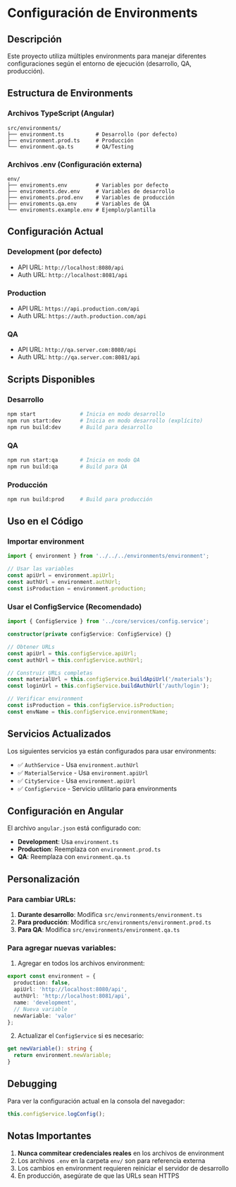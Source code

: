 # Configuración de Environments

## Descripción

Este proyecto utiliza múltiples environments para manejar diferentes configuraciones según el entorno de ejecución (desarrollo, QA, producción).

## Estructura de Environments

### Archivos TypeScript (Angular)
```
src/environments/
├── environment.ts          # Desarrollo (por defecto)
├── environment.prod.ts     # Producción
└── environment.qa.ts       # QA/Testing
```

### Archivos .env (Configuración externa)
```
env/
├── enviroments.env         # Variables por defecto
├── enviroments.dev.env     # Variables de desarrollo
├── enviroments.prod.env    # Variables de producción
├── enviroments.qa.env      # Variables de QA
└── enviroments.example.env # Ejemplo/plantilla
```

## Configuración Actual

### Development (por defecto)
- API URL: `http://localhost:8080/api`
- Auth URL: `http://localhost:8081/api`

### Production
- API URL: `https://api.production.com/api`
- Auth URL: `https://auth.production.com/api`

### QA
- API URL: `http://qa.server.com:8080/api`
- Auth URL: `http://qa.server.com:8081/api`

## Scripts Disponibles

### Desarrollo
```bash
npm start              # Inicia en modo desarrollo
npm run start:dev      # Inicia en modo desarrollo (explícito)
npm run build:dev      # Build para desarrollo
```

### QA
```bash
npm run start:qa       # Inicia en modo QA
npm run build:qa       # Build para QA
```

### Producción
```bash
npm run build:prod     # Build para producción
```

## Uso en el Código

### Importar environment
```typescript
import { environment } from '../../../environments/environment';

// Usar las variables
const apiUrl = environment.apiUrl;
const authUrl = environment.authUrl;
const isProduction = environment.production;
```

### Usar el ConfigService (Recomendado)
```typescript
import { ConfigService } from '../core/services/config.service';

constructor(private configService: ConfigService) {}

// Obtener URLs
const apiUrl = this.configService.apiUrl;
const authUrl = this.configService.authUrl;

// Construir URLs completas
const materialUrl = this.configService.buildApiUrl('/materials');
const loginUrl = this.configService.buildAuthUrl('/auth/login');

// Verificar environment
const isProduction = this.configService.isProduction;
const envName = this.configService.environmentName;
```

## Servicios Actualizados

Los siguientes servicios ya están configurados para usar environments:

- ✅ `AuthService` - Usa `environment.authUrl`
- ✅ `MaterialService` - Usa `environment.apiUrl`
- ✅ `CityService` - Usa `environment.apiUrl`
- ✅ `ConfigService` - Servicio utilitario para environments

## Configuración en Angular

El archivo `angular.json` está configurado con:

- **Development**: Usa `environment.ts`
- **Production**: Reemplaza con `environment.prod.ts`
- **QA**: Reemplaza con `environment.qa.ts`

## Personalización

### Para cambiar URLs:

1. **Durante desarrollo**: Modifica `src/environments/environment.ts`
2. **Para producción**: Modifica `src/environments/environment.prod.ts`
3. **Para QA**: Modifica `src/environments/environment.qa.ts`

### Para agregar nuevas variables:

1. Agregar en todos los archivos environment:
```typescript
export const environment = {
  production: false,
  apiUrl: 'http://localhost:8080/api',
  authUrl: 'http://localhost:8081/api',
  name: 'development',
  // Nueva variable
  newVariable: 'valor'
};
```

2. Actualizar el `ConfigService` si es necesario:
```typescript
get newVariable(): string {
  return environment.newVariable;
}
```

## Debugging

Para ver la configuración actual en la consola del navegador:
```typescript
this.configService.logConfig();
```

## Notas Importantes

1. **Nunca commitear credenciales reales** en los archivos de environment
2. Los archivos `.env` en la carpeta `env/` son para referencia externa
3. Los cambios en environment requieren reiniciar el servidor de desarrollo
4. En producción, asegúrate de que las URLs sean HTTPS
